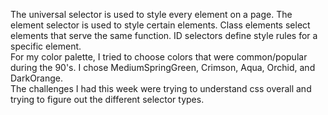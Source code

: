 The universal selector is used to style every element on a page. The element selector is used to style certain elements. Class elements select elements that serve the same function. ID selectors define style rules for a specific element. <br>
For my color palette, I tried to choose colors that were common/popular during the 90's. I chose MediumSpringGreen, Crimson, Aqua, Orchid, and DarkOrange. <br>
The challenges I had this week were trying to understand css overall and trying to figure out the different selector types. 
